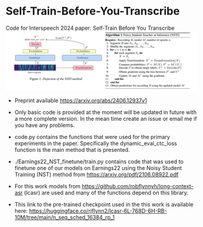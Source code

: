# Self-Train-Before-You-Transcribe
Code for Interspeech 2024 paper: Self-Train Before You Transcribe
![figure and algorithm 1 in paper](https://github.com/robflynnyh/Self-Train-Before-You-Transcribe/blob/main/nsti.png?raw=true)
- Preprint available https://arxiv.org/abs/2406.12937v1

- Only basic code is provided at the moment will be updated in future with a more complete version. In the mean time create an issue or email me if you have any problems.
- code.py contains the functions that were used for the primary experiments in the paper. Specifically the dynamic_eval_ctc_loss function is the main method that is presented. 
- ./Earnings22_NST_finetune/train.py contains code that was used to finetune one of our models on Earnings22 using the Noisy Student Training (NST) method from https://arxiv.org/pdf/2106.08922.pdf 
- For this work models from https://github.com/robflynnyh/long-context-asr (lcasr) are used and many of the functions depend on this library.
- This link to the pre-trained checkpoint used in the this work is available here: https://huggingface.co/rjflynn2/lcasr-6L-768D-6H-RB-10M/tree/main/n_seq_sched_16384_rp_1 
